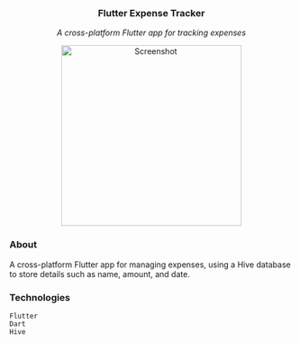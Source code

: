 <br/>
<div align="center">
  <h3 align="center">Flutter Expense Tracker</h3>
  <p align="center"><i>A cross-platform Flutter app for tracking expenses</i></p>
    <img width="320" alt="Screenshot" src="https://github.com/ArcticKangaroo/Flutter-Expense-Tracker/assets/62847649/d4e2bb01-4b0d-440f-8c3c-2a52db097df5">
</div>

### About
A cross-platform Flutter app for managing expenses, using a Hive database to store details such as name, amount, and date.

### Technologies
    Flutter
    Dart
    Hive
